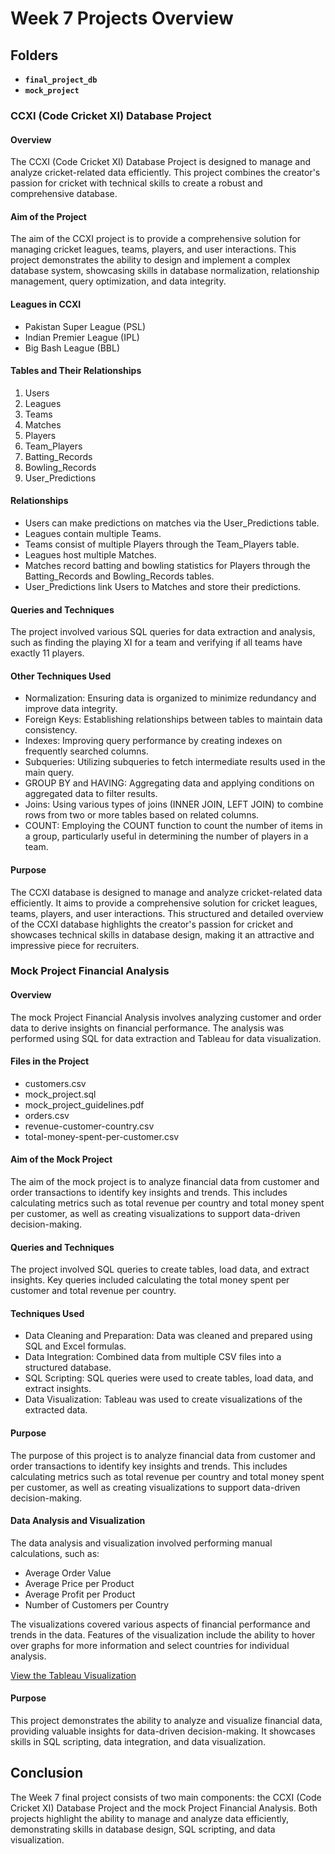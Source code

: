 # Week 7 Projects Overview

## Folders
- **`final_project_db`**
- **`mock_project`**

### CCXI (Code Cricket XI) Database Project

#### Overview
The CCXI (Code Cricket XI) Database Project is designed to manage and analyze cricket-related data efficiently. This project combines the creator's passion for cricket with technical skills to create a robust and comprehensive database.

#### Aim of the Project
The aim of the CCXI project is to provide a comprehensive solution for managing cricket leagues, teams, players, and user interactions. This project demonstrates the ability to design and implement a complex database system, showcasing skills in database normalization, relationship management, query optimization, and data integrity.

#### Leagues in CCXI
- Pakistan Super League (PSL)
- Indian Premier League (IPL)
- Big Bash League (BBL)

#### Tables and Their Relationships
1. Users
2. Leagues
3. Teams
4. Matches
5. Players
6. Team_Players
7. Batting_Records
8. Bowling_Records
9. User_Predictions

#### Relationships
- Users can make predictions on matches via the User_Predictions table.
- Leagues contain multiple Teams.
- Teams consist of multiple Players through the Team_Players table.
- Leagues host multiple Matches.
- Matches record batting and bowling statistics for Players through the Batting_Records and Bowling_Records tables.
- User_Predictions link Users to Matches and store their predictions.

#### Queries and Techniques
The project involved various SQL queries for data extraction and analysis, such as finding the playing XI for a team and verifying if all teams have exactly 11 players.

#### Other Techniques Used
- Normalization: Ensuring data is organized to minimize redundancy and improve data integrity.
- Foreign Keys: Establishing relationships between tables to maintain data consistency.
- Indexes: Improving query performance by creating indexes on frequently searched columns.
- Subqueries: Utilizing subqueries to fetch intermediate results used in the main query.
- GROUP BY and HAVING: Aggregating data and applying conditions on aggregated data to filter results.
- Joins: Using various types of joins (INNER JOIN, LEFT JOIN) to combine rows from two or more tables based on related columns.
- COUNT: Employing the COUNT function to count the number of items in a group, particularly useful in determining the number of players in a team.

#### Purpose
The CCXI database is designed to manage and analyze cricket-related data efficiently. It aims to provide a comprehensive solution for cricket leagues, teams, players, and user interactions. This structured and detailed overview of the CCXI database highlights the creator's passion for cricket and showcases technical skills in database design, making it an attractive and impressive piece for recruiters.

### Mock Project Financial Analysis

#### Overview
The mock Project Financial Analysis involves analyzing customer and order data to derive insights on financial performance. The analysis was performed using SQL for data extraction and Tableau for data visualization.

#### Files in the Project
- customers.csv
- mock_project.sql
- mock_project_guidelines.pdf
- orders.csv
- revenue-customer-country.csv
- total-money-spent-per-customer.csv

#### Aim of the Mock Project
The aim of the mock project is to analyze financial data from customer and order transactions to identify key insights and trends. This includes calculating metrics such as total revenue per country and total money spent per customer, as well as creating visualizations to support data-driven decision-making.

#### Queries and Techniques
The project involved SQL queries to create tables, load data, and extract insights. Key queries included calculating the total money spent per customer and total revenue per country.

#### Techniques Used
- Data Cleaning and Preparation: Data was cleaned and prepared using SQL and Excel formulas.
- Data Integration: Combined data from multiple CSV files into a structured database.
- SQL Scripting: SQL queries were used to create tables, load data, and extract insights.
- Data Visualization: Tableau was used to create visualizations of the extracted data.

#### Purpose
The purpose of this project is to analyze financial data from customer and order transactions to identify key insights and trends. This includes calculating metrics such as total revenue per country and total money spent per customer, as well as creating visualizations to support data-driven decision-making.

#### Data Analysis and Visualization
The data analysis and visualization involved performing manual calculations, such as:
- Average Order Value
- Average Price per Product
- Average Profit per Product
- Number of Customers per Country

The visualizations covered various aspects of financial performance and trends in the data. Features of the visualization include the ability to hover over graphs for more information and select countries for individual analysis.

[View the Tableau Visualization](https://public.tableau.com/shared/8RSYN7CGB?:display_count=n&:origin=viz_share_link)

#### Purpose
This project demonstrates the ability to analyze and visualize financial data, providing valuable insights for data-driven decision-making. It showcases skills in SQL scripting, data integration, and data visualization.

## Conclusion
The Week 7 final project consists of two main components: the CCXI (Code Cricket XI) Database Project and the mock Project Financial Analysis. Both projects highlight the ability to manage and analyze data efficiently, demonstrating skills in database design, SQL scripting, and data visualization.
